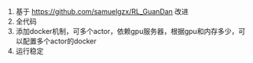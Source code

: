 1. 基于 https://github.com/samuelgzx/RL_GuanDan 改进
2. 全代码
3. 添加docker机制，可多个actor，依赖gpu服务器，根据gpu和内存多少，可以配置多个actor的docker
4. 运行稳定